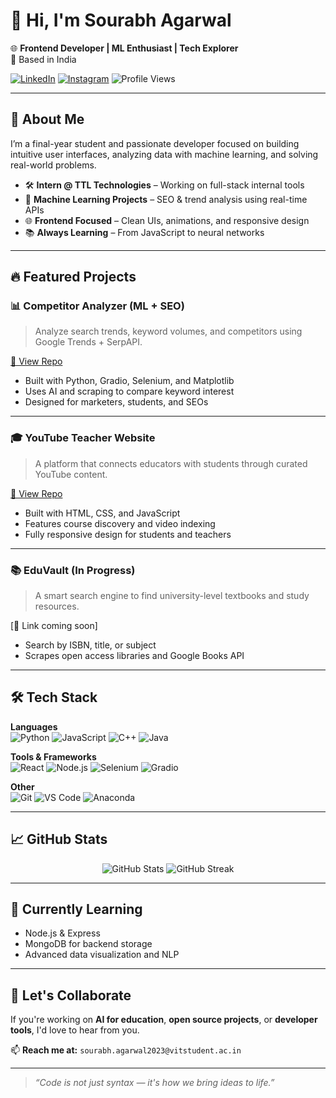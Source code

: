 # 👋 Hi, I'm Sourabh Agarwal

🌐 **Frontend Developer | ML Enthusiast | Tech Explorer**  
📍 Based in India

[![LinkedIn](https://img.shields.io/badge/LinkedIn-blue?logo=linkedin&style=flat&labelColor=blue)](https://linkedin.com/in/sourabh-agarwal)
[![Instagram](https://img.shields.io/badge/Instagram-pink?logo=instagram&style=flat&labelColor=E4405F)](https://instagram.com/dnx_star21)
![Profile Views](https://komarev.com/ghpvc/?username=sourabh-web21&label=Profile%20views&color=0e75b6&style=flat)

---

## 🚀 About Me

I’m a final-year student and passionate developer focused on building intuitive user interfaces, analyzing data with machine learning, and solving real-world problems.

- 🛠️ **Intern @ TTL Technologies** – Working on full-stack internal tools
- 🤖 **Machine Learning Projects** – SEO & trend analysis using real-time APIs
- 🌐 **Frontend Focused** – Clean UIs, animations, and responsive design
- 📚 **Always Learning** – From JavaScript to neural networks

---

## 🔥 Featured Projects

### 📊 Competitor Analyzer (ML + SEO)
> Analyze search trends, keyword volumes, and competitors using Google Trends + SerpAPI.

[🔗 View Repo](https://github.com/Sourabh-web21/Competitor-Analyser)

- Built with Python, Gradio, Selenium, and Matplotlib
- Uses AI and scraping to compare keyword interest
- Designed for marketers, students, and SEOs

---

### 🎓 YouTube Teacher Website
> A platform that connects educators with students through curated YouTube content.

[🔗 View Repo](https://github.com/Sourabh-web21/YouTube-Teacher)

- Built with HTML, CSS, and JavaScript
- Features course discovery and video indexing
- Fully responsive design for students and teachers

---

### 📚 EduVault (In Progress)
> A smart search engine to find university-level textbooks and study resources.

[🔗 Link coming soon]

- Search by ISBN, title, or subject
- Scrapes open access libraries and Google Books API

---

## 🛠️ Tech Stack

**Languages**  
![Python](https://img.shields.io/badge/Python-3776AB?style=flat&logo=python&logoColor=white)
![JavaScript](https://img.shields.io/badge/JavaScript-F7DF1E?style=flat&logo=javascript&logoColor=black)
![C++](https://img.shields.io/badge/C++-00599C?style=flat&logo=cplusplus&logoColor=white)
![Java](https://img.shields.io/badge/Java-ED8B00?style=flat&logo=java&logoColor=white)

**Tools & Frameworks**  
![React](https://img.shields.io/badge/React-20232A?style=flat&logo=react&logoColor=61DAFB)
![Node.js](https://img.shields.io/badge/Node.js-339933?style=flat&logo=node-dot-js&logoColor=white)
![Selenium](https://img.shields.io/badge/Selenium-43B02A?style=flat&logo=selenium&logoColor=white)
![Gradio](https://img.shields.io/badge/Gradio-FF6F00?style=flat)

**Other**  
![Git](https://img.shields.io/badge/Git-F05032?style=flat&logo=git&logoColor=white)
![VS Code](https://img.shields.io/badge/VS%20Code-007ACC?style=flat&logo=visual-studio-code&logoColor=white)
![Anaconda](https://img.shields.io/badge/Anaconda-44A833?style=flat&logo=anaconda&logoColor=white)

---

## 📈 GitHub Stats

<p align="center">
  <img src="https://github-readme-stats.vercel.app/api?username=sourabh-web21&show_icons=true&theme=default" alt="GitHub Stats" />
  <img src="https://github-readme-streak-stats.herokuapp.com/?user=sourabh-web21&theme=default" alt="GitHub Streak" />
</p>

---

## 🌱 Currently Learning

- Node.js & Express
- MongoDB for backend storage
- Advanced data visualization and NLP

---

## 🤝 Let's Collaborate

If you're working on **AI for education**, **open source projects**, or **developer tools**, I'd love to hear from you.

📫 **Reach me at:** `sourabh.agarwal2023@vitstudent.ac.in`

---

> _“Code is not just syntax — it's how we bring ideas to life.”_

